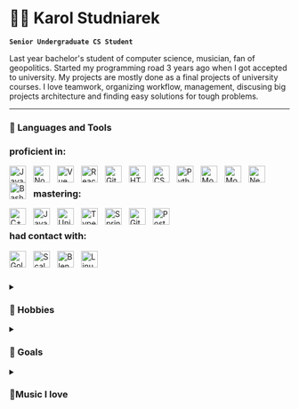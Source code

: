 # 🕺🏻 Karol Studniarek

**`Senior Undergraduate CS Student`**


Last year bachelor's student of computer science, musician, fan of geopolitics. Started my programming road 3 years ago when I got accepted to university. My projects are mostly done as a final projects of university courses. I love teamwork, organizing workflow, management, discusing big projects architecture and finding easy solutions for  tough problems.

---

### 🧰 Languages and Tools
<h3> proficient in: </h3>
<img align="left" alt="JavaScript" width="30px" style="padding-right:10px;" src="https://cdn.jsdelivr.net/gh/devicons/devicon/icons/javascript/javascript-plain.svg" />
<img align="left" alt="NodeJS" width="30px" style="padding-right:10px;" src="https://cdn.jsdelivr.net/gh/devicons/devicon/icons/nodejs/nodejs-original.svg" />
<img align="left" alt="Vue" width="30px" style="padding-right:10px;" src="https://cdn.jsdelivr.net/gh/devicons/devicon@latest/icons/vuejs/vuejs-original.svg" />
<img align="left" alt="React" width="30px" style="padding-right:10px;" src="https://cdn.jsdelivr.net/gh/devicons/devicon/icons/react/react-original.svg" />
<img align="left" alt="Git" width="30px" style="padding-right:10px;" src="https://cdn.jsdelivr.net/gh/devicons/devicon/icons/git/git-original.svg" />
<img align="left" alt="HTML" width="30px" style="padding-right:10px;" src="https://cdn.jsdelivr.net/gh/devicons/devicon/icons/html5/html5-plain.svg" />
<img align="left" alt="CSS" width="30px" style="padding-right:10px;" src="https://cdn.jsdelivr.net/gh/devicons/devicon/icons/css3/css3-plain.svg" />
<img align="left" alt="Python" width="30px" style="padding-right:10px;" src="https://cdn.jsdelivr.net/gh/devicons/devicon/icons/python/python-plain.svg" />
<img align="left" alt="MongoDB" width="30px" style="padding-right:10px;" src="https://cdn.jsdelivr.net/gh/devicons/devicon@latest/icons/mongodb/mongodb-original.svg" />
<img align="left" alt="MongoDB" width="30px" style="padding-right:10px;" src="https://cdn.jsdelivr.net/gh/devicons/devicon@latest/icons/docker/docker-original.svg" />
<img align="left" alt="Neo4j" width="30px" style="padding-right:10px;" src="https://cdn.jsdelivr.net/gh/devicons/devicon@latest/icons/neo4j/neo4j-original.svg" />
<img align="left" alt="Bash" width="30px" style="padding-right:10px;" src="https://cdn.jsdelivr.net/gh/devicons/devicon/icons/bash/bash-original.svg" />
<br>
<h3> mastering: </h3>
<img align="left" alt="C++" width="30px" style="padding-right:10px;" src="https://cdn.jsdelivr.net/gh/devicons/devicon@latest/icons/cplusplus/cplusplus-plain.svg" />
<img align="left" alt="Java" width="30px" style="padding-right:10px;" src="https://cdn.jsdelivr.net/gh/devicons/devicon/icons/java/java-original.svg"/>
<img align="left" alt="Unity" width="30px" style="padding-right:10px;" src="https://cdn.jsdelivr.net/gh/devicons/devicon@latest/icons/unity/unity-original.svg" />
<img align="left" alt="TypeScript" width="30px" style="padding-right:10px;" src="https://cdn.jsdelivr.net/gh/devicons/devicon/icons/typescript/typescript-plain.svg" />
<img align="left" alt="Spring" width="30px" style="padding-right:10px;" src="https://cdn.jsdelivr.net/gh/devicons/devicon/icons/spring/spring-original.svg" />
<img align="left" alt="GitHub" width="30px" style="padding-right:10px;" src="https://cdn.jsdelivr.net/gh/devicons/devicon@latest/icons/github/github-original.svg" />
<img align="left" alt="PostgreSQL" width="30px" style="padding-right:10px;" src="https://cdn.jsdelivr.net/gh/devicons/devicon@latest/icons/postgresql/postgresql-original.svg" />
<br>
<h3> had contact with: </h3>
<img align="left" alt="Golang" width="30px" style="padding-right:10px;" src="https://cdn.jsdelivr.net/gh/devicons/devicon@latest/icons/go/go-original.svg" />
<img align="left" alt="Scala" width="30px" style="padding-right:10px;" src="https://cdn.jsdelivr.net/gh/devicons/devicon@latest/icons/scala/scala-original.svg" />
<img align="left" alt="Blender" width="30px" style="padding-right:10px;" src="https://cdn.jsdelivr.net/gh/devicons/devicon@latest/icons/blender/blender-original.svg" />
<img align="left" alt="Linux" width="30px" style="padding-right:10px;" src="https://cdn.jsdelivr.net/gh/devicons/devicon/icons/linux/linux-original.svg" />
<br />

#
<details>
 <summary><h3>🤌 Hobbies</h3></summary>
  🧗🏻 Indoor climbing
  <br>
  🎸 Music playing & production
  <br>
  ⛷ Ski
  <br>
  👨🏻‍🍳 Cooking & tasting 
</details>
<details>
 <summary><h3>🏹 Goals</h3></summary>
  🏢 Find an internship and my first job!!
  <br>
  💿 Record an LP
  <br>
  🇫🇷 Learn French
  <br>
  💪 Lift 60kg on bench
</details>
<details>
 <summary><h3>🎵Music I love</h3></summary>
 <a href="https://open.spotify.com/artist/6XYvaoDGE0VmRt83Jss9Sn?si=MM0P9I6WRZ-zq5iGfLGXQA"> King gizzard & the lizzard wizzard</a><br>
 <a href="https://open.spotify.com/artist/44XzG6GoJZNtkIGW19hsUK?si=7q54zpH_SjqDl_lGLS3Uwg"> Tommy Cash</a><br>
 <a href="https://open.spotify.com/album/5umfbilwNkvJaWgOoMXnMk?si=JViVYriITAuC0u5jyFXUHA"> Best of Andrzej Zaucha</a><br>
 <a href="https://open.spotify.com/artist/2YZyLoL8N0Wb9xBt1NhZWg?si=c43da2309b124037"> Kendrick Lamar</a><br>
</details>
